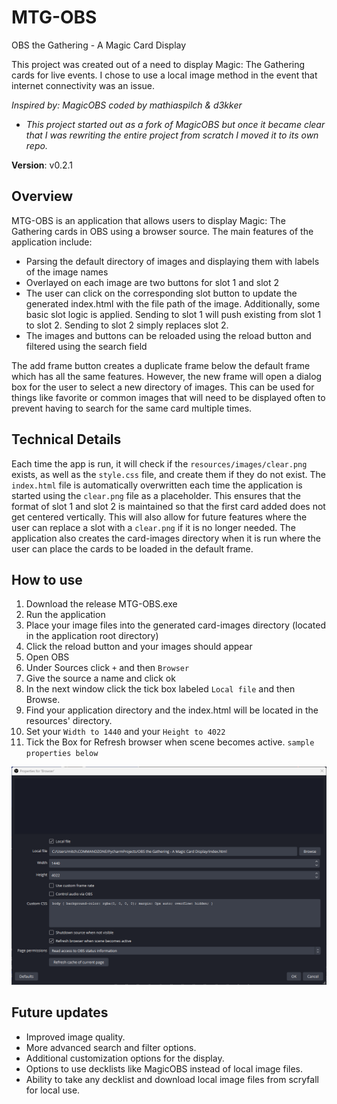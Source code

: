 # MTG-OBS
OBS the Gathering - A Magic Card Display

This project was created out of a need to display Magic: The Gathering cards for live events.
I chose to use a local image method in the event that internet connectivity was an issue.

*Inspired by: MagicOBS coded by mathiaspilch & d3kker*

- *This project started out as a fork of MagicOBS but once it became clear that I was rewriting the entire project from scratch I moved it to its own repo.*

**Version**: v0.2.1

## Overview
MTG-OBS is an application that allows users to display Magic: The Gathering cards in OBS using a browser source. The main features of the application include:

- Parsing the default directory of images and displaying them with labels of the image names
- Overlayed on each image are two buttons for slot 1 and slot 2
- The user can click on the corresponding slot button to update the generated index.html 
with the file path of the image.  Additionally, some basic slot logic is applied. Sending to slot 1
will push existing from slot 1 to slot 2.  Sending to slot 2 simply replaces slot 2.
- The images and buttons can be reloaded using the reload button
and filtered using the search field

The add frame button creates a duplicate frame below the default frame which has 
all the same features. However, the new frame will open a dialog box for the user 
to select a new directory of images. This can be used for things like favorite 
or common images that will need to be displayed often to prevent having to 
search for the same card multiple times.

## Technical Details
Each time the app is run, it will check if the `resources/images/clear.png` exists, 
as well as the `style.css` file, and create them if they do not exist. 
The `index.html` file is automatically overwritten each time the application is started
using the `clear.png` file as a placeholder. This ensures that the format of slot 1 
and slot 2 is maintained so that the first card added does not get centered vertically. 
This will also allow for future features where the user can replace a slot with a `clear.png` 
if it is no longer needed. The application also creates the card-images directory when it is run
where the user can place the cards to be loaded in the default frame.

## How to use
1. Download the release MTG-OBS.exe
2. Run the application
3. Place your image files into the generated card-images directory (located in the application root directory)
4. Click the reload button and your images should appear
5. Open OBS
6. Under Sources click `+` and then `Browser`
7. Give the source a name and click ok
8. In the next window click the tick box labeled `Local file` and then Browse.
9. Find your application directory and the index.html will be located in the resources' directory.
10. Set your `Width to 1440` and your `Height to 4022`
11. Tick the Box for Refresh browser when scene becomes active.
`sample properties below`

![Browser-Properties](/README/Browser-Properties.png)

## Future updates
- Improved image quality.
- More advanced search and filter options.
- Additional customization options for the display.
- Options to use decklists like MagicOBS instead of local image files.
- Ability to take any decklist and download local image files from scryfall for local use.